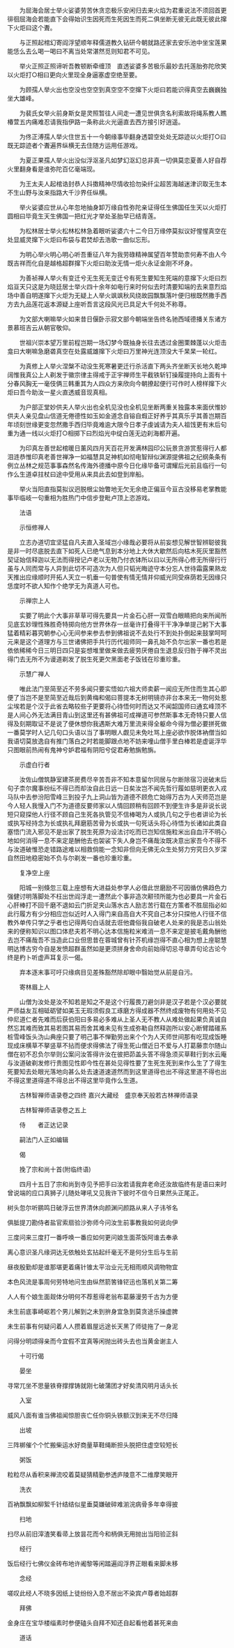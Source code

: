 <!-- { "loadSidebar": true } -->
　　为屈海会居士举火娑婆劳苦休贪恋极乐安闲归去来火焰为君重说法不须回首更徘徊屈海会若能直下会得始识生因死而生死因生而死二俱坐断无彼无此既无彼此撺下火炬曰这个聻。

　　与正照起棺幻寄阎浮望顺年释儒道教久钻研今朝就路还家去安乐池中坐宝莲果能恁么去么喝一喝曰不离当处常湛然觅则知君不可见。

　　举火正照正照谛听吾教顿断牵缠顶　直透娑婆多苦极乐最妙去托莲胎弥陀欣笑以火炬打○相曰更向火里现全身逼塞虚空绝至要。

　　为顾孺人举火出也空没也空空到真空空不空撺下火炬曰若能识得真空去巍巍独坐大雄峰。

　　为裴氏女举火前身斯女是灵照暂往人间走一遭见世俱贪名利索故将绳系教人瞧椿萱五内痛难忍请我指伊路一条称此火光逼直去西方接引好逍遥。

　　为佟正溥孺人举火住世五十一今朝缘事毕翻身透碧空处处无踪迹以火炬打○曰既无踪迹者个聻遍界纵横无去住随方运用任游戏。

　　为夏正果孺人举火出没似浮沤圣凡如梦幻沤幻总非真一切俱莫恋夏善人好自荐火里翻身看是谁弥陀百亿毫端现。

　　为王太夫人起棺诰封恭人抖擞精神尽情收拾勿染纤尘超苦海越迷津识取无生本不生山野与汝来指路大千沙界任纵横。

　　举火娑婆应世从心年忽地抽身卸万缘自性弥陀亲证得任生佛国任生天以火炬打圆相曰毕竟生天生佛国一把红光才举处圣胎早已结青莲。

　　为松林居士举火松林松林急着眼听娑婆六十二今日万缘停莫拟议好惺惺真空在处显威灵撺下火炬曰布袋与君焚却去浩歌一曲似忘形。

　　为明心举火明心明心听吾重征八年为我劳碌精神属望百年赞助柰何寿不由人今既吉祥而化自是越格超群撺下火炬曰助汝无情一炬火永证金刚不坏身。

　　为善祯禅人举火有变迁兮无生死无变迁兮有死生要知生死端的意撺下火炬曰烈焰亘天只这是为晓廷居士举火四十余年如电行来时何似去时清要知端的去来意烈焰场中善自明遂撺下火炬为无疑上人举火飒飒秋风绕故园飘飘落叶便归根既然撒手西方去九品莲花返本源疑上座听吾言这段风光已具足大千何处不称尊。

　　为文部大喇嘛举火如来昔日偃卧示寂文部今朝端坐告终名驰西域德播关东诸方景慕班吉云从朝官敬仰。

　　世祖兴崇本望万里前程岂期一场幻梦今既抽身长往去透过金圈栗棘蓬以火炬击龛曰大喇嘛急磨砻真空在处露威雄撺下火炬曰万里神光连顶没大千杲杲一轮红。

　　为真修上人举火涅槃不动没生死寒暑更迁行杀活直下两头齐坐断天长地久乾坤阔惟我真公上人剃发于徽宗律主得戒于正宇禅师生平截铁斩钉操履提持向上面有十分春风胸无一毫伎俩三韩重其为人四众方来欣向今朝撩起便行可作时人榜样撺下火炬曰吾今助汝一星火直透威音现真相。

　　为户部正堂妙供夫人举火出也全机见没也全机见坐断两重关独露本来面伏惟妙供夫人亲见盘山信道无倦德性如玉如金道念自镕自煆正好养乎其真乐乎其善岂期百年顷刻世缘更变忽然撒手西归毕竟难逾大限今日孝子虔诚请为夫人祖饯更有末后句重为通一线以火炬打○相掷下曰烈焰光中绽白莲无边刹海都开遍。

　　为印真左善世起棺暖日薰风四月天百花开发满林园印公玩景贪游赏惹得行人都泪涟恭惟印真老善世禅净一如福慧具足神机如彻电智辩似渊源提佛祖之纪纲条条有例立丛林之规范事事森然名传海外德播中原今日化缘毕备可谓耀后光前且临行一句作么生道卓拄杖曰途中受用从来具此去如登到岸船。

　　举火当阳直指莫拟议迥脱根尘始瞥地无欠无余绝正偏亘今亘古没移易老掌教能事毕临岐一句重相为胜热门中信步登毗卢顶上恣游戏。

　　法语

　　示恒修禅人

　　立志办道切宜坚猛自凡夫直入圣域岂小缘哉必要将从前妄想见解世智辨聪彼我是非一时尽底脱去直下如死人已绝气息到本分地上大休大歇然后向枯木死灰里豁然契证始信释迦以无法而得授记卢老以无物乃付衣钵所以曰以无所得心修无所得行行虽与人同而常与人异到此切不可造次为人但只韬光晦迹守本分忘人世待霜露果熟龙天推出应缘顺时开拓人天立一机垂一句普使有情无情并仰威光同受庥荫若无因缘只恁度时不欲人知作个绝学无为真道人可也。

　　示禅宗上人

　　实要了明此个大事非草草可得先要具一片金石心肝一双雪白眼睛把向来所闻所见底玄妙理性殊胜奇特掷向他方世界休存一丝毫许打叠得干干净净单提己躬下大事猛着精彩暮究朝参心心无间参来参去参到佛祖说不去处行不到处扑倒起来鼓掌呵呵元来是这个道理方与三世诸佛把手共行历代祖师同一鼻孔始不负尔出家一番也若是依依稀稀今日三明日四只是妄想堆里做来做去疲劳厌倦自生退息反归咎于禅不灵出得门去无所不为谩道剃发了脱生死更欠黑面老子饭钱在珍重珍重。

　　示慧广禅人

　　唯此法门至简至近不劳多闻只要实悟如六祖大师卖薪一闻应无所住而生其心即便了当岂不是至简至近哉后到黄梅和偈曰菩提本无树明镜亦非台本来无一物何处惹尘埃若是个汉于此省去略较些子更要将心待悟何时而达又不闻韶国师曰通玄峰顶不是人间心外无法满目青山到这里还有甚佛祖可成禅道可参然斯事本无奇特只要人信得及刻期取证不是说了便休想你我遇斯大难万里流来得全躯命今得为僧必要拼死做一番莫学时人记几句口头语以当了事明眼人觑见未免吐骂上座必欲作脱体衲僧当如我语切莫放逸自有推门落白之时若能脚跟点地不妨来噇山僧手里白棒若是虚诞浮华只图眼前热闹有鬼神兮妒君福有阴阳兮促君寿勉旃勉旃。

　　示虚白行者

　　汝佐山僧筑静室建茶房费尽辛苦吾非不知本意留尔同居与尔断除宿习说破末后句子柰尔魔事纷纭不得已而却汝自此日远一日矣汝岂不闻先哲行履如慈明更衣入戎马队中去参汾阳雪峰三到投子九上洞山皆为道德不顾危亡始得万古为人天师范岂是今人轻人我慢入门不为道德反要师家以人情回顾稍有回顾不到便生许多是非说长说短只窥探他人行径不顾自己生死各执管见不信棒喝为人或执几句之乎也者讲论为长或执写经持念为长或执礼拜磨筋苦骨为长或执一句死话头将心待悟为长诸如此类自塞悟门流入邪见不是出家了脱生死原为设法讨吃而已岂知信施粒米出自血汗不明心地如何消得一息不来定是酬他去也袈裟下失人身岂不痛哉汝既决意出家吾今不得不与汝道破惟恐走错路途难以相救倘能一念知非但向无佛无众生处努力穷究日久岁深自然田地稳密始不负与尔剃发一番也珍重珍重。

　　复净空上座

　　阳城一别倏忽三载上座想有大进益处参学人必借此世磨励不可因循仿佛趋色力强健讨明落脚处不枉出世阎浮走一遭然此个事非造次颟顸所能为也必要具一片金石心肝棒打不回千磨不退如云门折足夹山落水古人励志苦行载在方策者不胜屈指必如此行履方有少分相应岂似近时人入得门来自高自大不究自己本分只探他人行径不信教外单传只学之乎者也记得两句白话就去诳他聋俗我自破老人处来的我是忞山翁处来的便称知识以图口体悲夫若不明心达本信施粒米难消一息不来定是披毛戴角酬他去岂不痛哉吾不当造此口业但思昔在蓉城曾有针芥机缘岂得不直心相为想上座聪慧明达博古穷今自是发愤超群虽然如是更须拼身舍命向前始得切忌寻章弄句论古论今终是杓卜听虚声耳复示一偈。

　　弃本逐末事可吁只缘病目见差殊豁然除却眼中翳始觉从前是自污。

　　寄林眉上人

　　山僧为汝处是汝不知若是知之不是这个行履畏刀避剑非是汉子若是个汉必要就严师益友互相砥砺譬如美玉无瑕须假良工琢磨方得成器不然终成废物有何用处不见仲尼道仁者先难而后获伯阳曰多易必多难从上圣人无不教人从难处做起果负真诚自然忘其难而致其易若图其易而舍其难未见有生成弥勒自然释迦所以安心断臂踏碓系桩雪峰饭头沩山典座只要了明己事不惮勤劳出来个个为人天师世间那有吃现成饭睡现成床横草不拏竖草不拈而便求得佛法了得生死山僧近日不爱与人打葛藤柰尔随山僧在初不忍负尔举则公案问汝答得许汝在彼把茆盖头答不得急须买草鞋行到水云庵与汝道破剃发修行贵图见性即今性在甚处见得性要了生死生死到来作么生了了得生死要知去处眼光落地向甚么处去速道速道然而到这里道得也出不得这里道不得也出不得这里道得道不得总出不得这里毕竟作么生道。

　　古林智禅师语录卷之四终
嘉兴大藏经　盛京奉天般若古林禅师语录


　　古林智禅师语录卷之五上

　　侍　　者正达记录

　　嗣法门人正如编辑

　　偈

　　挽了宗和尚十首(附临终语)

　　四月十五日了宗和尚到寺见予把手曰汝若请我弃老命还汝故临终有是语曰来时曾说端的应口真狮子儿随处哮吼又见我许下彼时不信今日果然头正尾正。

树头忽尔听鹂鸣日破浮云世界清休向颜渊问颜路从来人子讳爷名

俱胝提刀勘侍者盐官索扇验沙弥师今问汝生前事教我如何说向伊

三度问来三度打一番呼唤一番应如何更问娘生面茶饭阿谁去奉承

离心意识圣凡缘洞达无依触处玄拈起纤毫无不是何分生后与生前

昼夜殷勤却是谁那堪更着痛针锥太平治业元无相雨顺风调物物宜

本色风流是事周何劳特地问生由纵然箭筈锋铓迅也落机关第二筹

人人有个娘生面觌体分明何不荐惹得老翁布葛藤漫劳千古为方便

未生前底事崎岖若个男儿解到之未到拚身宜急到莫贪途乐操虚脾

未生前事有何疑问着人人攒着眉屋远途长天黑了师徒拖了一身泥

问得分明颂得亲而今宜假不宜真等闲抛出砖头去也当黄金谢主人

　　十可行偈

　　晏坐

寻常兀坐不思量铁脊撑撑铸就刚七破蒲团才好矣清风明月话头长

　　入室

威风八面有谁当佛祖闻惊胆丧亡任你铜头铁额汉到来无不尽归降

　　出坡

三阵梆催个个忙搬柴运水好商量草鞋绳断担头脱把住虚空较短长

　　粥饭

粒粒尽从香积来禅流咬着莫疑猜精勤参透庐陵意不二维摩笑眼开

　　洗衣

百衲飘飘如柳絮千针结结似星垂莫嫌破碎难湔浣病骨多年幸得披

　　扫地

扫尽从前旧滓渣笑看帚上放昙花而今和柄俱无用抛出当阳验正斜

　　经行

饭后经行七佛仪金砖布地许阇黎等闲踏遍阎浮界正眼看来脚未移

　　念经

嗟叹此经人不晓多因纸上徒纷纷入息不居出不染宾卢尊者始超群

　　拜佛

金身庄在宝华楼缁素时参便磕头自拜不知还自起看他着甚死来由

　　道话

